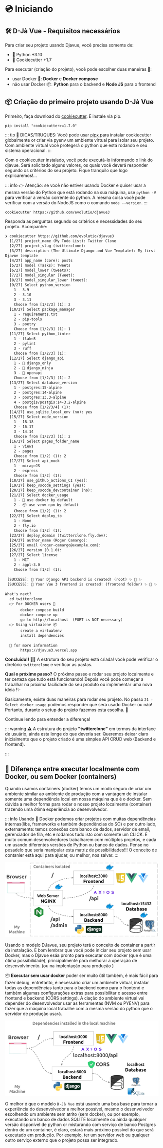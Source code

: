 # 💿 Iniciando

## 🛠️ D-Jà Vue - Requisitos necessários

Para criar seu projeto usando Djavue, você precisa somente de:
- 🐍 Python +3.10
- 🍪 Cookiecutter +1.7

Para executar (criação do projeto), você pode escolher duas maneiras 🍨:
- usar Docker 🐋: **Docker** e **Docker compose**
- não usar Docker 📦: **Python** para o backend e **Node JS** para o frontend

## 📦 Criação do primeiro projeto usando D-Jà Vue

Primeiro, faça download do [cookiecutter](https://github.com/cookiecutter/cookiecutter/). E instale via pip.

```
pip install "cookiecutter>=1.7.0"
```

::: tip
🌈 DICAS/TRUQUES: Você pode usar [pipx ](https://pypa.github.io/pipx/) para instalar cookiecutter globalmente or criar via pyenv um ambiente virtual para isolar seu projeto. 
Com ambiente virtual você protegerá o python que está rodando e seu sistema operacional.
:::

Com o cookiecutter instalado, você pode executá-lo informando o link do djavue. Será solicitado alguns valores, os quais você deverá responder segundo os critérios do seu projeto. Fique tranquilo que logo explicaremos!...

::: info
👉 Atenção: se você não estiver usando Docker e quiser usar a mesma versão do Python que está rodando na sua máquina, use `python -V` para verificar a versão corrente do python. A mesma coisa você pode verificar com a versão do NodeJS como o comando `node --version`.
:::

```
cookiecutter https://github.com/evolutio/djavue3
```

Responda as perguntas segundo os critérios e necessidades do seu projeto. Acompanhe:

```shell
❯ cookiecutter https://github.com/evolutio/djavue3
  [1/27] project_name (My Todo List): Twitter Clone
  [2/27] project_slug (twitterclone): 
  [3/27] description (The Ultimate Django and Vue Template): My first Djavue template
  [4/27] app_name (core): posts
  [5/27] model (Tasks): Tweets
  [6/27] model_lower (tweets): 
  [7/27] model_singular (Tweet): 
  [8/27] model_singular_lower (tweet): 
  [9/27] Select python_version
    1 - 3.9
    2 - 3.10
    3 - 3.11
    Choose from [1/2/3] (1): 2
  [10/27] Select package_manager
    1 - requirements.txt
    2 - pip-tools
    3 - poetry
    Choose from [1/2/3] (1): 1
  [11/27] Select python_linter
    1 - flake8
    2 - pylint
    3 - ruff
    Choose from [1/2/3] (1): 
  [12/27] Select django_api
    1 - 🦄 django_only
    2 - 🥷 django_ninja
    3 - 📄 openapi
    Choose from [1/2/3] (1): 2
  [13/27] Select database_version
    1 - postgres:15-alpine
    2 - postgres:14-alpine
    3 - postgres:13.3-alpine
    4 - postgis/postgis:14-3.2-alpine
    Choose from [1/2/3/4] (1): 
  [14/27] use_sqlite_local_env (no): yes
  [15/27] Select node_version
    1 - 18.18
    2 - 16.17
    3 - 14.14
    Choose from [1/2/3] (1): 2
  [16/27] Select pages_folder_name
    1 - views
    2 - pages
    Choose from [1/2] (1): 2
  [17/27] Select api_mock
    1 - mirageJS
    2 - express
    Choose from [1/2] (1): 
  [18/27] use_github_actions_CI (yes): 
  [19/27] keep_vscode_settings (yes): 
  [20/27] keep_vscode_devcontainer (no): 
  [21/27] Select docker_usage
    1 - 🐳 use docker by default
    2 - 📦 use venv npm by default
    Choose from [1/2] (1): 2
  [22/27] Select deploy_to
    1 - None
    2 - fly.io
    Choose from [1/2] (1): 
  [23/27] deploy_domain (twitterclone.fly.dev): 
  [24/27] author_name (Roger Camargo): 
  [25/27] email (roger-camargo@example.com): 
  [26/27] version (0.1.0): 
  [27/27] Select license
    1 - MIT
    2 - agpl-3.0
    Choose from [1/2] (1): 
 
 [SUCCESS]: 🐍 Your Django API backend is created! (root) ✨ 🍰 ✨
 [SUCCESS]: 🍰 Your Vue 3 frontend is created! (frontend folder) ✨ 🍰 ✨

What's next?
  cd twitterclone
  👉 For DOCKER users 🐳
       docker compose build
       docker compose up
       go to http://localhost  (PORT is NOT necessary)
  👉 Using virtualenv 📦
       create a virtualenv
       install dependencies
 
  📄 for more information
       https://djavue3.vercel.app

```

**Concluído!! 🎉🎉** A estrutura do seu projeto está criada! você pode verificar o diretório 
`twitterclone` e verificar as pastas.

**Qual o próximo passo?** O próximo passo e rodar seu projeto localmente e ter certeza que tudo está funcionando! Depois você pode começar a trabalhar na próxima facilidade do seu produto ou implementar uma nova ideia !✨

Basicamente, existe duas maneiras para rodar seu projeto. No passo `21 - Select docker_usage` podemos responder que será usado Docker ou não! Portanto, durante o setup do projeto fazemos esta escolha. 🐋

Continue lendo para entender a diferença!

::: warning
⚠️ A estrutura do projeto **"twitterclone"** em termos da interface de usuário, ainda esta longe do que deveria ser. Queremos deixar claro inicialmente que o projeto criado é uma simples API CRUD web (Backend e frontend).

:::

## 🐋 Diferença entre executar localmente com Docker, ou sem Docker (containers)

Quando usamos containers (docker) temos um modo seguro de criar um ambiente similar ao ambiente de produção com a vantagem de instalar somente uma dependência local em nossa máquina que é o docker.
Sem dúvida a melhor forma para rodar o nosso projeto localmente (container) trazendo uma ótima experiência ao desenvolvedor.


::: info
Usando 🐋 Docker podemos criar projetos com muitas dependências internas(libs, frameworks e também dependências do SO) e por outro lado, externamente: temos conexões com banco de dados, servidor de email, gerenciador de fila, etc e rodamos tudo isto com somente um CLICK. É muito comum desenvolvedores trabalharem com múltiplos projetos, e cada um usando diferentes versões de Python ou banco de dados.
Pense no pesadelo que seria manipular esta matriz de possibilidades!!! O conceito de contanier está aqui para ajudar, ou melhor, nos salvar. 
:::

![local-env-with-docker](./images/local-env-using-docker.jpg)

Usando o modelo DJavue, seu projeto terá o conceito de container a partir da instalação. É bom lembrar que você pode iniciar seu projeto sem usar Docker, mas o Djavue esáa pronto para executar com docker (que é uma ótima possibilidade), principalmente para melhorar a operação de desenvolvimento. (ou na implentação para produção )

📦 **Executar sem usar docker** poder ser muito útil também, é mais fácil para fazer debug, entretanto, é necessário criar um ambiente virtual, instalar todas as dependências tanto para o backend como para o frontend e também algumas configurações extras para possibilitar o acesso entre frontend e backend (CORS settings). A ciação do ambiente virtual vai depender do desenvolvedor usar as ferramentas (NVM ou PYENV) para fazer que a máquina local trabalhe com a mesma versão do python que o servidor de produção usará. 

![local-env-without-docker](./images/local-env-without-docker.jpg)

O melhor é que o modelo `D-Jà Vue` está usando uma boa base para tornar a experiência do desenvolvedor a melhor possível, mesmo o desenvolvedor escolhendo um ambiente sem atrito (sem docker), ou por exemplo, executando um banco de dados SQLITE localmente ou ainda qualquer versão disponível de python or misturando com serviço de banco Postgres dentro de um container, é claro, estará mais próximo possível do que será executado em produção. Por exemplo, ter um servidor web ou qualquer outro serviço externo que o projeto possa ser integrado.